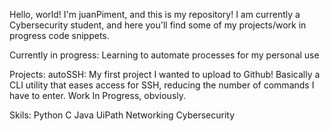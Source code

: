Hello, world! I'm juanPiment, and this is my repository!
I am currently a Cybersecurity student, and here you'll find some of my projects/work in progress code snippets.

Currently in progress:
Learning to automate processes for my personal use

Projects:
autoSSH: My first project I wanted to upload to Github! Basically a CLI
utility that eases access for SSH, reducing the number of commands I have
to enter. Work In Progress, obviously.

Skils:
Python
C
Java
UiPath
Networking
Cybersecurity

